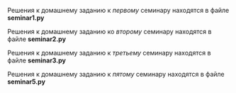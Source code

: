 Решения к домашнему заданию к *первому* семинару находятся в файле **seminar1.py**


Решения к домашнему заданию ко *второму* семинару находятся в файле **seminar2.py**


Решения к домашнему заданию к *третьему* семинару находятся в файле **seminar3.py**


Решения к домашнему заданию к *пятому* семинару находятся в файле **seminar5.py**